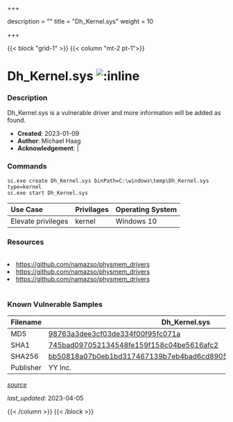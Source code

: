 +++

description = ""
title = "Dh_Kernel.sys"
weight = 10

+++


{{< block "grid-1" >}}
{{< column "mt-2 pt-1">}}


# Dh_Kernel.sys ![:inline](/images/twitter_verified.png) 


### Description

Dh_Kernel.sys is a vulnerable driver and more information will be added as found.

- **Created**: 2023-01-09
- **Author**: Michael Haag
- **Acknowledgement**:  | [](https://twitter.com/)

### Commands

```
sc.exe create Dh_Kernel.sys binPath=C:\windows\temp\Dh_Kernel.sys type=kernel
sc.exe start Dh_Kernel.sys
```

| Use Case | Privilages | Operating System | 
|:---- | ---- | ---- |
| Elevate privileges | kernel | Windows 10 |

### Resources
<br>
<li><a href=" https://github.com/namazso/physmem_drivers"> https://github.com/namazso/physmem_drivers</a></li>
<li><a href=" https://github.com/namazso/physmem_drivers"> https://github.com/namazso/physmem_drivers</a></li>
<li><a href="https://github.com/namazso/physmem_drivers">https://github.com/namazso/physmem_drivers</a></li>
<br>

### Known Vulnerable Samples

| Filename | Dh_Kernel.sys |
|:---- | ---- | 
| MD5 | <a href="https://www.virustotal.com/gui/file/98763a3dee3cf03de334f00f95fc071a">98763a3dee3cf03de334f00f95fc071a</a> |
| SHA1 | <a href="https://www.virustotal.com/gui/file/745bad097052134548fe159f158c04be5616afc2">745bad097052134548fe159f158c04be5616afc2</a> |
| SHA256 | <a href="https://www.virustotal.com/gui/file/bb50818a07b0eb1bd317467139b7eb4bad6cd89053fecdabfeae111689825955">bb50818a07b0eb1bd317467139b7eb4bad6cd89053fecdabfeae111689825955</a> |
| Publisher | YY Inc. || Signature | YY Inc., VeriSign Class 3 Code Signing 2010 CA, VeriSign   |


[*source*](https://github.com/magicsword-io/LOLDrivers/tree/main/yaml/dh_kernel.yaml)

*last_updated:* 2023-04-05








{{< /column >}}
{{< /block >}}
